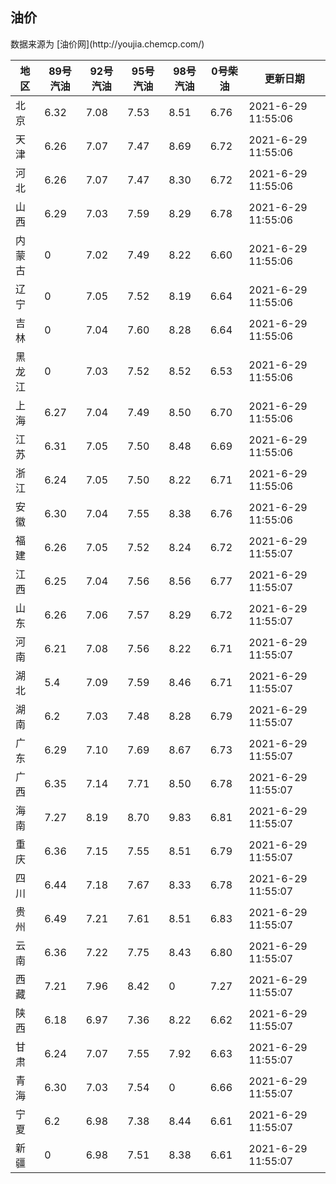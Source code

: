 
<!DOCTYPE html>
<html lang="zh-cn">
<head>
<link href="https://cdn.jsdelivr.net/gh/RookieFanzk/link/github.css" rel="stylesheet">
</head>

<body>
<h2>油价</h2>
<p>数据来源为 [油价网](http://youjia.chemcp.com/) </p>
<table>
<thead>
<tr>
<th>地区</th>
<th>89号汽油</th>
<th>92号汽油</th>
<th>95号汽油</th>
<th>98号汽油</th>
<th>0号柴油</th>
<th>更新日期</th>
</tr>
</thead>
<tbody>
<tr>
<td>北京</td>
<td>6.32</td>
<td>7.08</td>
<td>7.53</td>
<td>8.51</td>
<td>6.76</td>
<td>2021-6-29 11:55:06</td>
</tr>
<tr>
<td>天津</td>
<td>6.26</td>
<td>7.07</td>
<td>7.47</td>
<td>8.69</td>
<td>6.72</td>
<td>2021-6-29 11:55:06</td>
</tr>
<tr>
<td>河北</td>
<td>6.26</td>
<td>7.07</td>
<td>7.47</td>
<td>8.30</td>
<td>6.72</td>
<td>2021-6-29 11:55:06</td>
</tr>
<tr>
<td>山西</td>
<td>6.29</td>
<td>7.03</td>
<td>7.59</td>
<td>8.29</td>
<td>6.78</td>
<td>2021-6-29 11:55:06</td>
</tr>
<tr>
<td>内蒙古</td>
<td>0</td>
<td>7.02</td>
<td>7.49</td>
<td>8.22</td>
<td>6.60</td>
<td>2021-6-29 11:55:06</td>
</tr>
<tr>
<td>辽宁</td>
<td>0</td>
<td>7.05</td>
<td>7.52</td>
<td>8.19</td>
<td>6.64</td>
<td>2021-6-29 11:55:06</td>
</tr>
<tr>
<td>吉林</td>
<td>0</td>
<td>7.04</td>
<td>7.60</td>
<td>8.28</td>
<td>6.64</td>
<td>2021-6-29 11:55:06</td>
</tr>
<tr>
<td>黑龙江</td>
<td>0</td>
<td>7.03</td>
<td>7.52</td>
<td>8.52</td>
<td>6.53</td>
<td>2021-6-29 11:55:06</td>
</tr>
<tr>
<td>上海</td>
<td>6.27</td>
<td>7.04</td>
<td>7.49</td>
<td>8.50</td>
<td>6.70</td>
<td>2021-6-29 11:55:06</td>
</tr>
<tr>
<td>江苏</td>
<td>6.31</td>
<td>7.05</td>
<td>7.50</td>
<td>8.48</td>
<td>6.69</td>
<td>2021-6-29 11:55:06</td>
</tr>
<tr>
<td>浙江</td>
<td>6.24</td>
<td>7.05</td>
<td>7.50</td>
<td>8.22</td>
<td>6.71</td>
<td>2021-6-29 11:55:06</td>
</tr>
<tr>
<td>安徽</td>
<td>6.30</td>
<td>7.04</td>
<td>7.55</td>
<td>8.38</td>
<td>6.76</td>
<td>2021-6-29 11:55:06</td>
</tr>
<tr>
<td>福建</td>
<td>6.26</td>
<td>7.05</td>
<td>7.52</td>
<td>8.24</td>
<td>6.72</td>
<td>2021-6-29 11:55:07</td>
</tr>
<tr>
<td>江西</td>
<td>6.25</td>
<td>7.04</td>
<td>7.56</td>
<td>8.56</td>
<td>6.77</td>
<td>2021-6-29 11:55:07</td>
</tr>
<tr>
<td>山东</td>
<td>6.26</td>
<td>7.06</td>
<td>7.57</td>
<td>8.29</td>
<td>6.72</td>
<td>2021-6-29 11:55:07</td>
</tr>
<tr>
<td>河南</td>
<td>6.21</td>
<td>7.08</td>
<td>7.56</td>
<td>8.22</td>
<td>6.71</td>
<td>2021-6-29 11:55:07</td>
</tr>
<tr>
<td>湖北</td>
<td>5.4</td>
<td>7.09</td>
<td>7.59</td>
<td>8.46</td>
<td>6.71</td>
<td>2021-6-29 11:55:07</td>
</tr>
<tr>
<td>湖南</td>
<td>6.2</td>
<td>7.03</td>
<td>7.48</td>
<td>8.28</td>
<td>6.79</td>
<td>2021-6-29 11:55:07</td>
</tr>
<tr>
<td>广东</td>
<td>6.29</td>
<td>7.10</td>
<td>7.69</td>
<td>8.67</td>
<td>6.73</td>
<td>2021-6-29 11:55:07</td>
</tr>
<tr>
<td>广西</td>
<td>6.35</td>
<td>7.14</td>
<td>7.71</td>
<td>8.50</td>
<td>6.78</td>
<td>2021-6-29 11:55:07</td>
</tr>
<tr>
<td>海南</td>
<td>7.27</td>
<td>8.19</td>
<td>8.70</td>
<td>9.83</td>
<td>6.81</td>
<td>2021-6-29 11:55:07</td>
</tr>
<tr>
<td>重庆</td>
<td>6.36</td>
<td>7.15</td>
<td>7.55</td>
<td>8.51</td>
<td>6.79</td>
<td>2021-6-29 11:55:07</td>
</tr>
<tr>
<td>四川</td>
<td>6.44</td>
<td>7.18</td>
<td>7.67</td>
<td>8.33</td>
<td>6.78</td>
<td>2021-6-29 11:55:07</td>
</tr>
<tr>
<td>贵州</td>
<td>6.49</td>
<td>7.21</td>
<td>7.61</td>
<td>8.51</td>
<td>6.83</td>
<td>2021-6-29 11:55:07</td>
</tr>
<tr>
<td>云南</td>
<td>6.36</td>
<td>7.22</td>
<td>7.75</td>
<td>8.43</td>
<td>6.80</td>
<td>2021-6-29 11:55:07</td>
</tr>
<tr>
<td>西藏</td>
<td>7.21</td>
<td>7.96</td>
<td>8.42</td>
<td>0</td>
<td>7.27</td>
<td>2021-6-29 11:55:07</td>
</tr>
<tr>
<td>陕西</td>
<td>6.18</td>
<td>6.97</td>
<td>7.36</td>
<td>8.22</td>
<td>6.62</td>
<td>2021-6-29 11:55:07</td>
</tr>
<tr>
<td>甘肃</td>
<td>6.24</td>
<td>7.07</td>
<td>7.55</td>
<td>7.92</td>
<td>6.63</td>
<td>2021-6-29 11:55:07</td>
</tr>
<tr>
<td>青海</td>
<td>6.30</td>
<td>7.03</td>
<td>7.54</td>
<td>0</td>
<td>6.66</td>
<td>2021-6-29 11:55:07</td>
</tr>
<tr>
<td>宁夏</td>
<td>6.2</td>
<td>6.98</td>
<td>7.38</td>
<td>8.44</td>
<td>6.61</td>
<td>2021-6-29 11:55:07</td>
</tr>
<tr>
<td>新疆</td>
<td>0</td>
<td>6.98</td>
<td>7.51</td>
<td>8.38</td>
<td>6.61</td>
<td>2021-6-29 11:55:07</td>
</tr>
</tbody>
</table>
</body>
</html>
